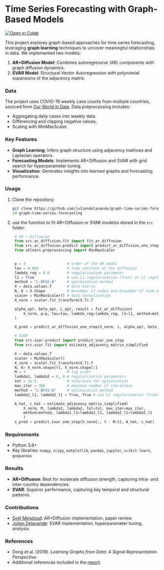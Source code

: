 


# Time Series Forecasting with Graph-Based Models

[![Open in Colab](https://colab.research.google.com/assets/colab-badge.svg)](https://colab.research.google.com/github/juliendelavande/graph-time-series-forecasting/notebook.ipynb)

This project explores graph-based approaches for time series forecasting, leveraging **graph learning** techniques to uncover meaningful relationships in data. We implemented two models:

1. **AR+Diffusion Model**: Combines autoregressive (AR) components with graph diffusion dynamics.
2. **SVAR Model**: Structural Vector Autoregression with polynomial expansions of the adjacency matrix.

### Data
The project uses COVID-19 weekly case counts from multiple countries, sourced from [Our World in Data](https://github.com/owid/covid-19-data). Data preprocessing includes:
- Aggregating daily cases into weekly data.
- Differencing and clipping negative values.
- Scaling with MinMaxScaler.

### Key Features
- **Graph Learning**: Infers graph structure using adjacency matrices and Laplacian operators.
- **Forecasting Models**: Implements AR+Diffusion and SVAR with grid search for hyperparameter tuning.
- **Visualization**: Generates insights into learned graphs and forecasting performance.

### Usage
1. Clone the repository:
   ```bash
   git clone https://github.com/juliendelavande/graph-time-series-forecasting.git
   cd graph-time-series-forecasting
   ```

2. use the function to fit AR+Diffusion or SVAR modelss stored in the `src` folder:
   ```python
    # AR + Diffusion 
    from src.ar_diffision.fit import fit_ar_diffusion
    from src.ar_diffusion.predict import predict_ar_diffusion_one_step
    from sklearn.preprocessing import MinMaxScaler
    

    p = 3                   # order of the AR model
    tau = 0.001             # time constant of the diffusion
    lambda_reg = 0.0        # regularization parameter
    l1 = True               # use L1 regularization (True) or L2 regularization (False)
    method = "L-BFGS-B"     # optimization method
    X = data.values.T       # data matrix
    N, K = X.shape          # N=number of nodes and K=number of time points
    scaler = MinMaxScaler() # data normalization
    X_norm = scaler.fit_transform(X.T).T

    alpha_opt, beta_opt, L_opt, result = fit_ar_diffusion(
        X_norm, p=p, tau=tau, lambda_reg=lambda_reg, l1=l1, method=method
    )

    X_pred = predict_ar_diffusion_one_step(X_norm, i, alpha_opt, beta_opt, L_opt, tau, p)

    # SVAR
    from src.svar.predict import predict_svar_one_step
    from src.svar.fit import estimate_adjacency_matrix_simplified

    X = data.values.T
    scaler = MinMaxScaler()
    X_norm = scaler.fit_transform(X.T).T
    N, K= X_norm.shape[0], X_norm.shape[1]
    M = 3                   # lag order
    lambda1, lambda2 = 0, 0 # regularization parameters
    tol = 1e-5              # tolerance for optimization
    max_iter = 300          # maximum number of iterations    
    method = "L-BFGS-B"     # optimization method
    lambda1_l1, lambda2_l1 = True, True # use L1 regularization (True) or L2 regularization (False)

    A_hat, c_hat = estimate_adjacency_matrix_simplified(
        X_norm, M, lambda1, lambda2, tol=tol, max_iter=max_iter, 
        method=method, lambda1_l1=lambda1_l1, lambda2_l1=lambda2_l1
        )
    x_pred = predict_svar_one_step(X_norm[:, t - M:t], A_hat, c_hat)
   ```

### Requirements
- Python 3.8+
- Key libraries: `numpy`, `scipy`, `matplotlib`, `pandas`, `jupyter`, `scikit-learn`, `geopandas`


### Results
- **AR+Diffusion**: Best for moderate diffusion strength, capturing intra- and inter-country dependencies.
- **SVAR**: Superior performance, capturing key temporal and structural patterns.

### Contributions
- [Soël Megdoud](mailto:soel.megdoud@ens-paris-saclay.fr): AR+Diffusion implementation, paper review.
- [Julien Delavande](mailto:julien.delavande@ens-paris-saclay.fr): SVAR implementation, hyperparameter tuning, analysis.

### References
- Dong et al. (2019). *Learning Graphs from Data: A Signal Representation Perspective.*
- Additional references included in the [report](./report.pdf).
